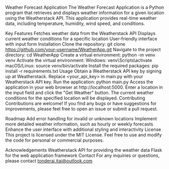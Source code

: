 
Weather Forecast Application
The Weather Forecast Application is a Python program that retrieves and displays weather information for a given location using the Weatherstack API. This application provides real-time weather data, including temperature, humidity, wind speed, and conditions.

Key Features
Fetches weather data from the Weatherstack API
Displays current weather conditions for a specific location
User-friendly interface with input form
Installation
Clone the repository: git clone https://github.com/your-username/WeatherApp.git
Navigate to the project directory: cd WeatherApp
Create a virtual environment: python -m venv venv
Activate the virtual environment:
Windows: venv\Scripts\activate
macOS/Linux: source venv/bin/activate
Install the required packages: pip install -r requirements.txt
Usage
Obtain a Weatherstack API key by signing up at Weatherstack.
Replace <your_api_key> in main.py with your Weatherstack API key.
Run the application: python main.py
Access the application in your web browser at http://localhost:5000.
Enter a location in the input field and click the "Get Weather" button.
The current weather conditions for the specified location will be displayed.
Contributing
Contributions are welcome! If you find any bugs or have suggestions for improvements, please feel free to open an issue or submit a pull request.

Roadmap
Add error handling for invalid or unknown locations
Implement more detailed weather information, such as hourly or weekly forecasts
Enhance the user interface with additional styling and interactivity
License
This project is licensed under the MIT License. Feel free to use and modify the code for personal or commercial purposes.

Acknowledgements
Weatherstack API for providing the weather data
Flask for the web application framework
Contact
For any inquiries or questions, please contact tonderai.itai@outlook.com

